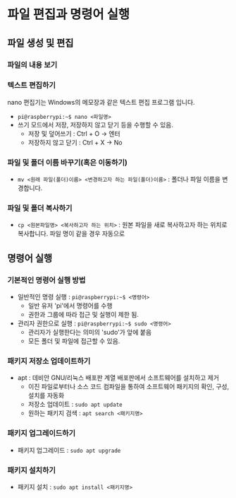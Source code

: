 # 파일 편집과 명령어 실행
## 파일 생성 및 편집
### 파일의 내용 보기

### 텍스트 편집하기
nano 편집기는 Windows의 메모장과 같은 텍스트 편집 프로그램 입니다.
* `pi@raspberrypi:~$ nano <파일명>`
* 쓰기 모드에서 저장, 저장하지 않고 닫기 등을 수행할 수 있음.
  * 저장 및 덮어쓰기 : Ctrl + O -> 엔터
  * 저장하지 않고 닫기 : Ctrl + X -> No

### 파일 및 폴더 이름 바꾸기(혹은 이동하기)
* `mv <원래 파일(폴더)이름> <변경하고자 하는 파일(폴더)이름>` : 폴더나 파일 이름을 변경합니다.

### 파일 및 폴더 복사하기
* `cp <원본파일명> <복사하고자 하는 위치>` : 원본 파일을 새로 복사하고자 하는 위치로 복사합니다. 파일 명이 같을 경우 자동으로 

## 명령어 실행
### 기본적인 명령어 실행 방법
* 일반적인 명령 실행 : `pi@raspberrypi:~$ <명령어>`
  * 일반 유저 'pi'에서 명령어를 수행
  * 권한과 그룹에 따라 접근 및 실행이 제한 됨.
* 관리자 권한으로 실행 : `pi@raspberrypi:~$ sudo <명령어>`
  * 관리자가 실행한다는 의미의 'sudo'가 앞에 붙음
  * 모든 폴더 및 파일에 접근할 수 있음.

### 패키지 저장소 업데이트하기
* apt : 데비안 GNU/리눅스 배포판 계열 배포판에서 소프트웨어를 설치하고 제거
  * 이진 파일로부터나 소스 코드 컴파일을 통하여 소프트웨어 패키지의 확인, 구성, 설치를 자동화
  * 저장소 업데이트 : `sudo apt update`
  * 원하는 패키지 검색 : `apt search <패키지명>`
### 패키지 업그레이드하기
* 패키지 업그레이드 : `sudo apt upgrade`

### 패키지 설치하기
* 패키지 설치 : `sudo apt install <패키지명>`